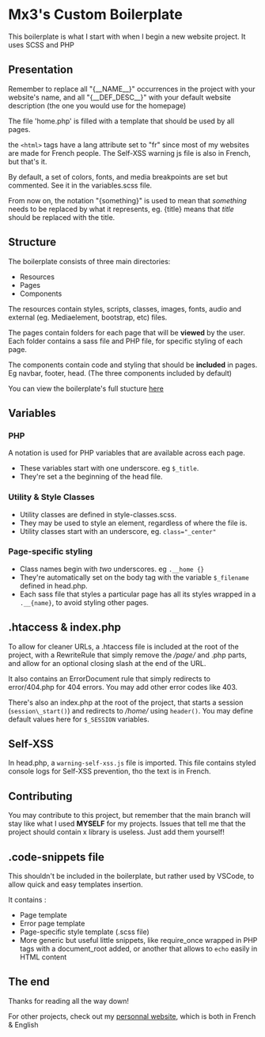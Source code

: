 # Mx3's Custom Boilerplate

This boilerplate is what I start with when I begin a new website project. It uses SCSS and PHP

## Presentation

Remember to replace all "{\_\_NAME\_\_}" occurrences in the project with your website's name, and all "{\_\_DEF\_DESC\_\_}" with your default website description (the one you would use for the homepage)

The file 'home.php' is filled with a template that should be used by all pages.

the `<html>` tags have a lang attribute set to "fr" since most of my websites are made for French people. The Self-XSS warning js file is also in French, but that's it.

By default, a set of colors, fonts, and media breakpoints are set but commented. See it in the variables.scss file.

From now on, the notation "{something}" is used to mean that *something* needs to be replaced by what it represents, eg. {title} means that *title* should be replaced with the title.

## Structure

The boilerplate consists of three main directories:

* Resources
* Pages
* Components
  
The resources contain styles, scripts, classes, images, fonts, audio and external (eg. Mediaelement, bootstrap, etc) files.


The pages contain folders for each page that will be **viewed** by the user. Each folder contains a sass file and PHP file, for specific styling of each page.


The components contain code and styling that should be **included** in pages. Eg navbar, footer, head. (The three components included by default)


You can view the boilerplate's full stucture [here](full_structure.md)

## Variables

### PHP

A notation is used for PHP variables that are available across each page.
* These variables start with one underscore. eg `$_title`.
* They're set a the beginning of the head file.

### Utility & Style Classes

* Utility classes are defined in style-classes.scss.
* They may be used to style an element, regardless of where the file is.
* Utility classes start with an underscore, eg. `class="_center"`

### Page-specific styling

* Class names begin with *two* underscores. eg `.__home {}`
* They're automatically set on the body tag with the variable `$_filename` defined in head.php.
* Each sass file that styles a particular page has all its styles wrapped in a `.__{name}`, to avoid styling other pages.

## .htaccess & index.php

To allow for cleaner URLs, a .htaccess file is included at the root of the project, with a RewriteRule that simply remove the */page/* and .php parts, and allow for an optional closing slash at the end of the URL.

It also contains an ErrorDocument rule that simply redirects to error/404.php for 404 errors. You may add other error codes like 403.

There's also an index.php at the root of the project, that starts a session (`session\_start()`) and redirects to */home/* using `header()`. 
You may define default values here for `$_SESSION` variables.

## Self-XSS

In head.php, a `warning-self-xss.js` file is imported. This file contains styled console logs for Self-XSS prevention, tho the text is in French.

## Contributing

You may contribute to this project, but remember that the main branch will stay like what I used **MYSELF** for my projects. Issues that tell me that the project should contain x library is useless. Just add them yourself!

## .code-snippets file

This shouldn't be included in the boilerplate, but rather used by VSCode, to allow quick and easy templates insertion.

It contains :

* Page template
* Error page template
* Page-specific style template (.scss file)
* More generic but useful little snippets, like require\_once wrapped in PHP tags with a document\_root added, or another that allows to `echo` easily in HTML content

## The end

Thanks for reading all the way down! 

For other projects, check out my [personnal website](https://mx3.thedevlab.co/), which is both in French & English